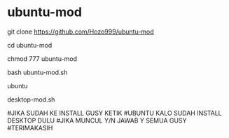 # ubuntu-mod


git clone https://github.com/Hozo999/ubuntu-mod

cd ubuntu-mod

chmod 777 ubuntu-mod

bash ubuntu-mod.sh

ubuntu 

desktop-mod.sh


#JIKA SUDAH KE INSTALL GUSY KETIK 
#UBUNTU KALO SUDAH INSTALL DESKTOP DULU 
#JIKA MUNCUL Y/N JAWAB Y SEMUA GUSY
#TERIMAKASIH 
